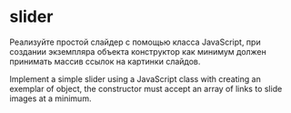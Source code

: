 # slider

Реализуйте простой слайдер с помощью класса JavaScript, при создании экземпляра объекта конструктор как минимум должен принимать массив ссылок на картинки слайдов.

Implement a simple slider using a JavaScript class with creating an exemplar of object, the constructor must accept an array of links to slide images at a minimum.
